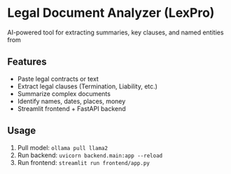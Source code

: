 # Legal Document Analyzer (LexPro)
AI-powered tool for extracting summaries, key clauses, and named entities from
## Features
- Paste legal contracts or text
- Extract legal clauses (Termination, Liability, etc.)
- Summarize complex documents
- Identify names, dates, places, money
- Streamlit frontend + FastAPI backend

## Usage
1. Pull model: `ollama pull llama2`
2. Run backend: `uvicorn backend.main:app --reload`
3. Run frontend: `streamlit run frontend/app.py`
